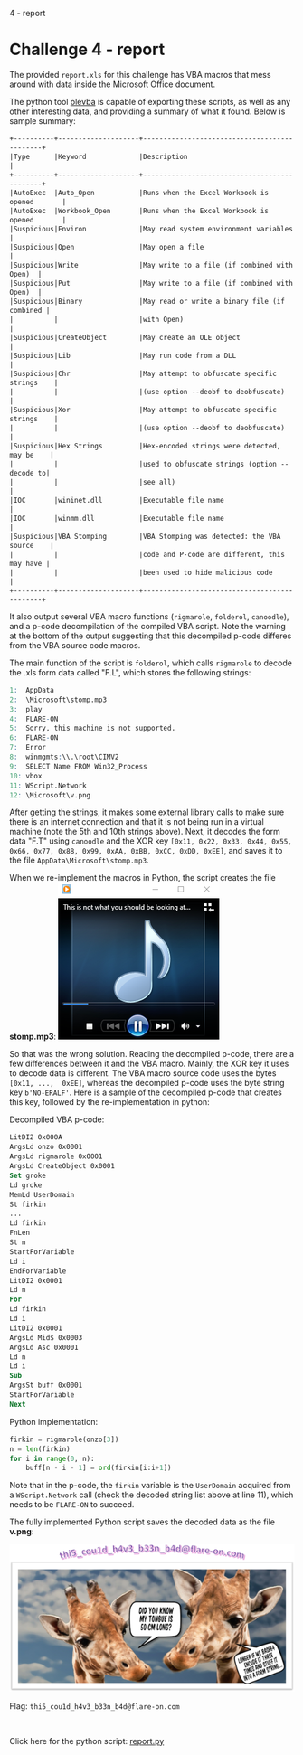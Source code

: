 4 - report

# Challenge 4 - report

The provided `report.xls` for this challenge has VBA macros that mess around with data inside the Microsoft Office document.

The python tool [olevba](https://github.com/decalage2/oletools/wiki/olevba) is capable of exporting these scripts, as well as any other interesting data, and providing a summary of what it found. Below is sample summary:

```
+----------+--------------------+---------------------------------------------+
|Type      |Keyword             |Description                                  |
+----------+--------------------+---------------------------------------------+
|AutoExec  |Auto_Open           |Runs when the Excel Workbook is opened       |
|AutoExec  |Workbook_Open       |Runs when the Excel Workbook is opened       |
|Suspicious|Environ             |May read system environment variables        |
|Suspicious|Open                |May open a file                              |
|Suspicious|Write               |May write to a file (if combined with Open)  |
|Suspicious|Put                 |May write to a file (if combined with Open)  |
|Suspicious|Binary              |May read or write a binary file (if combined |
|          |                    |with Open)                                   |
|Suspicious|CreateObject        |May create an OLE object                     |
|Suspicious|Lib                 |May run code from a DLL                      |
|Suspicious|Chr                 |May attempt to obfuscate specific strings    |
|          |                    |(use option --deobf to deobfuscate)          |
|Suspicious|Xor                 |May attempt to obfuscate specific strings    |
|          |                    |(use option --deobf to deobfuscate)          |
|Suspicious|Hex Strings         |Hex-encoded strings were detected, may be    |
|          |                    |used to obfuscate strings (option --decode to|
|          |                    |see all)                                     |
|IOC       |wininet.dll         |Executable file name                         |
|IOC       |winmm.dll           |Executable file name                         |
|Suspicious|VBA Stomping        |VBA Stomping was detected: the VBA source    |
|          |                    |code and P-code are different, this may have |
|          |                    |been used to hide malicious code             |
+----------+--------------------+---------------------------------------------+

```
It also output several VBA macro functions (```rigmarole```, ```folderol```, ```canoodle```), and a p-code decompilation of the compiled VBA script. Note the warning at the bottom of the output suggesting that this decompiled p-code differes from the VBA source code macros.

The main function of the script is ```folderol```, which calls ```rigmarole``` to decode the .xls form data called "F.L", which stores the following strings:
```r
1:  AppData
2:  \Microsoft\stomp.mp3
3:  play
4:  FLARE-ON
5:  Sorry, this machine is not supported.
6:  FLARE-ON
7:  Error
8:  winmgmts:\\.\root\CIMV2
9:  SELECT Name FROM Win32_Process
10: vbox
11: WScript.Network
12: \Microsoft\v.png
```
After getting the strings, it makes some external library calls to make sure there is an internet connection and that it is not being run in a virtual machine (note the 5th and 10th strings above).
Next, it decodes the form data "F.T" using ```canoodle``` and the XOR key ```[0x11, 0x22, 0x33, 0x44, 0x55, 0x66, 0x77, 0x88, 0x99, 0xAA, 0xBB, 0xCC, 0xDD, 0xEE]```, and saves it to the file ```AppData\Microsoft\stomp.mp3```.

When we re-implement the macros in Python, the script creates the file __stomp.mp3__:
![64eafa53962d313e059225e58b0f0644.png](../_resources/439a3db5e8b74a58a58aa6a6dc8b60ec.png)


So that was the wrong solution. Reading the decompiled p-code, there are a few differences between it and the VBA macro. Mainly, the XOR key it uses to decode data is different. The VBA macro source code uses the bytes ```[0x11, ...,  0xEE]```, whereas the decompiled p-code uses the byte string key ```b'NO-ERALF'```. Here is a sample of the decompiled p-code that creates this key, followed by the re-implementation in python:

Decompiled VBA p-code:
```vb
LitDI2 0x000A 
ArgsLd onzo 0x0001 
ArgsLd rigmarole 0x0001 
ArgsLd CreateObject 0x0001 
Set groke 
Ld groke 
MemLd UserDomain 
St firkin 
...
Ld firkin 
FnLen 
St n 
StartForVariable 
Ld i 
EndForVariable 
LitDI2 0x0001 
Ld n 
For 
Ld firkin 
Ld i 
LitDI2 0x0001 
ArgsLd Mid$ 0x0003 
ArgsLd Asc 0x0001 
Ld n 
Ld i 
Sub 
ArgsSt buff 0x0001 
StartForVariable 
Next
```
Python implementation:
```py
firkin = rigmarole(onzo[3])
n = len(firkin)
for i in range(0, n):
    buff[n - i - 1] = ord(firkin[i:i+1])
```
Note that in the p-code, the ```firkin``` variable is the ```UserDomain``` acquired from a ```WScript.Network``` call (check the decoded string list above at line 11), which needs to be ```FLARE-ON``` to succeed.

The fully implemented Python script saves the decoded data as the file __v.png__:

![v.png](../_resources/4d73dd6614c041429c8e6407d93759c4.png)

Flag: `thi5_cou1d_h4v3_b33n_b4d@flare-on.com`

&nbsp;

Click here for the python script:
[report.py](../_resources/report.py)

